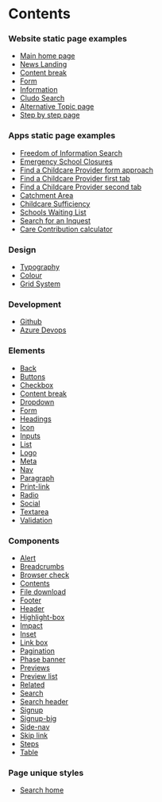 <h1>Contents</h1>

<h3>Website static page examples</h3>
<ul>
  <li><a href="/examples/index">Main home page</a></li>
  <li><a href="/examples/news-landing">News Landing</a></li>
  <li><a href="/examples/content-break">Content break</a></li>
  <li><a href="/examples/form">Form</a></li>
  <li><a href="/examples/information">Information</a></li>
  <li><a href="/examples/cludo">Cludo Search</a></li>
  <li><a href="/examples/topic-b">Alternative Topic page</a></li>
  <li><a href="/examples/step-by-step">Step by step page</a></li>
</ul>

<h3>Apps static page examples</h3>
<ul>
  <li><a href="/app/freedom-of-information">Freedom of Information Search</a></li>
  <li><a href="/app/emergency-school-closures">Emergency School Closures</a></li>
  <li><a href="/app/find-a-childcare-provider">Find a Childcare Provider form approach</a></li>
  <li><a href="/app/find-a-childcare-provider-b">Find a Childcare Provider first tab</a></li>
  <li><a href="/app/find-a-childcare-provider-c">Find a Childcare Provider second tab</a></li>
  <li><a href="/app/catchment-area">Catchment Area</a></li>
  <li><a href="/app/childcare-sufficiency">Childcare Sufficiency</a></li>
  <li><a href="/app/schools-waiting-list">Schools Waiting List</a></li>
  <li><a href="/app/search-for-an-inquest">Search for an Inquest</a></li>
  <li><a href="/app/care-contribution-calculator/type-of-care">Care Contribution calculator</a></li>
</ul>

<h3>Design</h3>
<ul>
  <li><a href="/docs/core/typography">Typography</a></li>
  <li><a href="/docs/core/colour">Colour</a></li>
  <li><a href="/docs/core/grid-system">Grid System</a></li>
</ul>

<h3>Development</h3>
<ul>
  <li><a href="https://github.com/essexcountycouncil">Github</a></li>
  <li><a href="https://dev.azure.com/essexcountycouncil/essexdesignsystem">Azure Devops</a></li>
</ul>

<h3>Elements</h3>
<ul>
  <li><a href="elements/back">Back</a></li>
  <li><a href="elements/buttons">Buttons</a></li>
  <li><a href="elements/checkbox">Checkbox</a></li>
  <li><a href="elements/content-break">Content break</a></li>
  <li><a href="elements/dropdown">Dropdown</a></li>
  <li><a href="elements/form">Form</a></li>
  <li><a href="elements/headings">Headings</a></li>
  <li><a href="elements/icon">Icon</a></li>
  <li><a href="elements/inputs">Inputs</a></li>
  <li><a href="elements/list">List</a></li>
  <li><a href="elements/logo">Logo</a></li>
  <li><a href="elements/meta">Meta</a></li>
  <li><a href="elements/nav">Nav</a></li>
  <li><a href="elements/paragraph">Paragraph</a></li>
  <li><a href="elements/print-link">Print-link</a></li>
  <li><a href="elements/radio">Radio</a></li>
  <li><a href="elements/social">Social</a></li>
  <li><a href="elements/textarea">Textarea</a></li>
  <li><a href="elements/validation">Validation</a></li>
</ul>
<h3>Components</h3>
<ul>
  <li><a href="components/alert">Alert</a></li>
  <li><a href="components/breadcrumbs">Breadcrumbs</a></li>
  <li><a href="components/browser-check">Browser check</a></li>
  <li><a href="components/contents">Contents</a></li>
  <li><a href="components/file-download">File download</a></li>
  <li><a href="components/footer">Footer</a></li>
  <li><a href="components/header">Header</a></li>
  <li><a href="components/highlight-box">Highlight-box</a></li>
  <li><a href="components/impact">Impact</a></li>
  <li><a href="components/inset">Inset</a></li>
  <li><a href="components/link-box">Link box</a></li>
  <li><a href="components/pagination">Pagination</a></li>
  <li><a href="components/phase-banner">Phase banner</a></li>
  <li><a href="components/previews">Previews</a></li>
  <li><a href="components/preview-list">Preview list</a></li>
  <li><a href="components/related">Related</a></li>
  <li><a href="components/search">Search</a></li>
  <li><a href="components/search-header">Search header</a></li>
  <li><a href="components/signup">Signup</a></li>
  <li><a href="components/signup-big">Signup-big</a></li>
  <li><a href="components/side-nav">Side-nav</a></li>
  <li><a href="components/skip-link">Skip link</a></li>
  <li><a href="components/steps">Steps</a></li>
  <li><a href="components/table">Table</a></li>
</ul>
<h3>Page unique styles</h3>
<ul>
  <li><a href="pages/search-home">Search home</a></li>
</ul>

